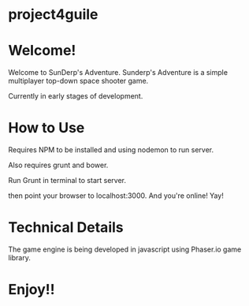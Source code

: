 project4guile
=============

Welcome!
=============

Welcome to SunDerp's Adventure. Sunderp's Adventure is a simple multiplayer top-down space shooter game.

Currently in early stages of development.

How to Use
=============
Requires NPM to be installed and using nodemon to run server. 

Also requires grunt and bower.

Run Grunt in terminal to start server.

then point your browser to localhost:3000. And you're online! Yay!


Technical Details
=============

The game engine is being developed in javascript using Phaser.io game library.



Enjoy!!
=============

